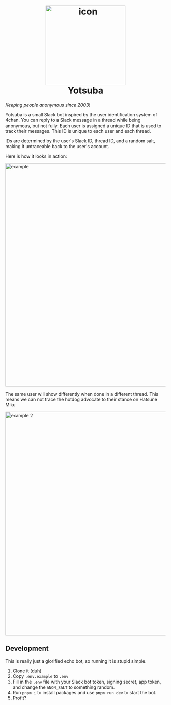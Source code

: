 <h1 align="center">
  <img alt="icon" width="250" src="https://github.com/user-attachments/assets/b42897bf-f45e-413f-adfe-77a80c51bf1e" />
  <br>Yotsuba
</h1>

*Keeping people anonymous since 2003!*

Yotsuba is a small Slack bot inspired by the user identification system of 4chan. You can reply to a Slack message in a thread while being anonymous, but not fully. Each user is assigned a unique ID that is used to track their messages. This ID is unique to each user and each thread.

IDs are determined by the user's Slack ID, thread ID, and a random salt, making it untraceable back to the user's account.

Here is how it looks in action:

<img width="700" alt="example" src="https://github.com/user-attachments/assets/8c87f3d7-d276-4c74-8e52-4ec28fab7b80" />

The same user will show differently when done in a different thread. This means we can not trace the hotdog advocate to their stance on Hatsune Miku

<img width="700" alt="example 2" src="https://github.com/user-attachments/assets/3a954121-ad18-4b7d-b2db-f5b72ab01bd3" />

## Development

This is really just a glorified echo bot, so running it is stupid simple.

1. Clone it (duh)
2. Copy `.env.example` to `.env`
3. Fill in the `.env` file with your Slack bot token, signing secret, app token, and change the `ANON_SALT` to something random.
4. Run `pnpm i` to install packages and use `pnpm run dev` to start the bot.
5. Profit?

